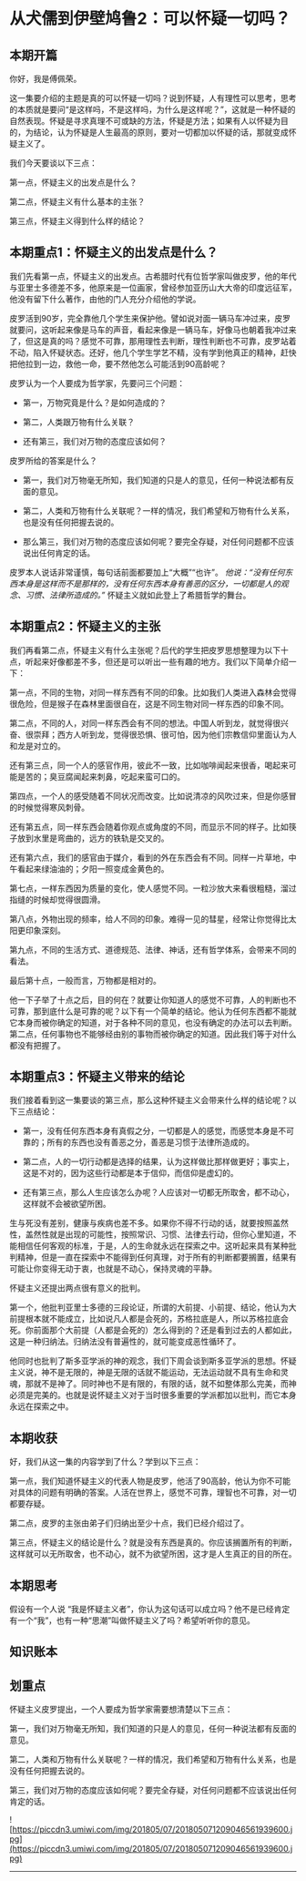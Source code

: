 # 从犬儒到伊壁鸠鲁2：可以怀疑一切吗？

## 本期开篇

你好，我是傅佩荣。

这一集要介绍的主题是真的可以怀疑一切吗？说到怀疑，人有理性可以思考，思考的本质就是要问“是这样吗，不是这样吗，为什么是这样呢？”，这就是一种怀疑的自然表现。怀疑是寻求真理不可或缺的方法，怀疑是方法；如果有人以怀疑为目的，为结论，认为怀疑是人生最高的原则，要对一切都加以怀疑的话，那就变成怀疑主义了。

我们今天要谈以下三点：

第一点，怀疑主义的出发点是什么？

第二点，怀疑主义有什么基本的主张？

第三点，怀疑主义得到什么样的结论？

## 本期重点1：怀疑主义的出发点是什么？

我们先看第一点，怀疑主义的出发点。古希腊时代有位哲学家叫做皮罗，他的年代与亚里士多德差不多，他原来是一位画家，曾经参加亚历山大大帝的印度远征军，他没有留下什么著作，由他的门人充分介绍他的学说。

皮罗活到90岁，完全靠他几个学生来保护他。譬如说对面一辆马车冲过来，皮罗就要问，这听起来像是马车的声音，看起来像是一辆马车，好像马也朝着我冲过来了，但这是真的吗？感觉不可靠，那用理性去判断，理性判断也不可靠，皮罗站着不动，陷入怀疑状态。还好，他几个学生学艺不精，没有学到他真正的精神，赶快把他拉到一边，救他一命，要不然他怎么可能活到90高龄呢？

皮罗认为一个人要成为哲学家，先要问三个问题：

* 第一，万物究竟是什么？是如何造成的？

* 第二，人类跟万物有什么关联？

* 还有第三，我们对万物的态度应该如何？

皮罗所给的答案是什么？

* 第一，我们对万物毫无所知，我们知道的只是人的意见，任何一种说法都有反面的意见。

* 第二，人类和万物有什么关联呢？一样的情况，我们希望和万物有什么关系，也是没有任何把握去说的。

* 那么第三，我们对万物的态度应该如何呢？要完全存疑，对任何问题都不应该说出任何肯定的话。

皮罗本人说话非常谨慎，每句话前面都要加上“大概”“也许”。 *他说：“没有任何东西本身是这样而不是那样的，没有任何东西本身有善恶的区分，一切都是人的观念、习惯、法律所造成的。”* 怀疑主义就如此登上了希腊哲学的舞台。

## 本期重点2：怀疑主义的主张

我们再看第二点，怀疑主义有什么主张呢？后代的学生把皮罗思想整理为以下十点，听起来好像都差不多，但还是可以听出一些有趣的地方。我们以下简单介绍一下：

第一点，不同的生物，对同一样东西有不同的印象。比如我们人类进入森林会觉得很危险，但是猴子在森林里面很自在，这是不同生物对同一样东西的印象不同。

第二点，不同的人，对同一样东西会有不同的想法。中国人听到龙，就觉得很兴奋、很崇拜；西方人听到龙，觉得很恐惧、很可怕，因为他们宗教信仰里面认为人和龙是对立的。

还有第三点，同一个人的感官作用，彼此不一致，比如咖啡闻起来很香，喝起来可能是苦的；臭豆腐闻起来刺鼻，吃起来蛮可口的。

第四点，一个人的感受随着不同状况而改变。比如说清凉的风吹过来，但是你感冒的时候觉得寒风刺骨。

还有第五点，同一样东西会随着你观点或角度的不同，而显示不同的样子。比如筷子放到水里是弯曲的，远方的铁轨是交叉的。

还有第六点，我们的感官由于媒介，看到的外在东西会有不同。同样一片草地，中午看起来绿油油的；夕阳一照变成金黄色的。

第七点，一样东西因为质量的变化，使人感觉不同。一粒沙放大来看很粗糙，溜过指缝的时候却觉得很圆滑。

第八点，外物出现的频率，给人不同的印象。难得一见的彗星，经常让你觉得比太阳更印象深刻。

第九点，不同的生活方式、道德规范、法律、神话，还有哲学体系，会带来不同的看法。

最后第十点，一般而言，万物都是相对的。

他一下子举了十点之后，目的何在？就要让你知道人的感觉不可靠，人的判断也不可靠，那到底什么是可靠的呢？以下有一个简单的结论。他认为任何东西都不能就它本身而被你确定的知道，对于各种不同的意见，也没有确定的办法可以去判断。第二点，任何事物也不能够经由别的事物而被你确定的知道。因此我们等于对什么都没有把握了。

## 本期重点3：怀疑主义带来的结论

我们接着看到这一集要谈的第三点，那么这种怀疑主义会带来什么样的结论呢？以下三点结论：

* 第一，没有任何东西本身有真假之分，一切都是人的感觉，而感觉本身是不可靠的；所有的东西也没有善恶之分，善恶是习惯于法律所造成的。

* 第二点，人的一切行动都是选择的结果，认为这样做比那样做更好；事实上，这是不对的，因为这些行动都是本于信仰，而信仰是虚幻的。

* 还有第三点，那么人生应该怎么办呢？人应该对一切都无所取舍，都不动心，这样就不会被欲望所困。

生与死没有差别，健康与疾病也差不多。如果你不得不行动的话，就要按照盖然性，盖然性就是出现的可能性，按照常识、习惯、法律去行动，但你心里知道，不能相信任何客观的标准，于是，人的生命就永远在探索之中。这听起来具有某种批判精神，但是一直在探索中不能得到任何真理，对于所有的判断都要搁置，结果有可能让你变得无动于衷，也就是不动心，保持灵魂的平静。

怀疑主义还提出两点很有意义的批判。

第一个，他批判亚里士多德的三段论证，所谓的大前提、小前提、结论，他认为大前提根本就不能成立，比如说凡人都是会死的，苏格拉底是人，所以苏格拉底会死。你前面那个大前提（人都是会死的）怎么得到的？还是看到过去的人都如此，这是一种归纳法。归纳法没有普遍性的，就可能变成恶性循环了。

他同时也批判了斯多亚学派的神的观念，我们下周会谈到斯多亚学派的思想。怀疑主义说，神不是无限的，神是无限的话就不能运动，无法运动就不具有生命和灵魂，那就不是神了。同时神也不是有限的，有限的话，就不如整体那么完美，而神必须是完美的。也就是说怀疑主义对于当时很多重要的学派都加以批判，而它本身永远在探索之中。

## 本期收获

好，我们从这一集的内容学到了什么？学到以下三点：

第一点，我们知道怀疑主义的代表人物是皮罗，他活了90高龄，他认为你不可能对具体的问题有明确的答案。人活在世界上，感觉不可靠，理智也不可靠，对一切都要存疑。

第二点，皮罗的主张由弟子们归纳出至少十点，我们已经介绍过了。

第三点，怀疑主义的结论是什么？就是没有东西是真的。你应该搁置所有的判断，这样就可以无所取舍，也不动心，就不为欲望所困，这才是人生真正的目的所在。

## 本期思考

假设有一个人说 “我是怀疑主义者”，你认为这句话可以成立吗？他不是已经肯定有一个“我”，也有一种“思潮”叫做怀疑主义了吗？希望听听你的意见。

## 知识账本

## 划重点

怀疑主义皮罗提出，一个人要成为哲学家需要想清楚以下三点：

第一，我们对万物毫无所知，我们知道的只是人的意见，任何一种说法都有反面的意见。

第二，人类和万物有什么关联呢？一样的情况，我们希望和万物有什么关系，也是没有任何把握去说的。

第三，我们对万物的态度应该如何呢？要完全存疑，对任何问题都不应该说出任何肯定的话。

![https://piccdn3.umiwi.com/img/201805/07/201805071209046561939600.jpg](https://piccdn3.umiwi.com/img/201805/07/201805071209046561939600.jpg)

---
